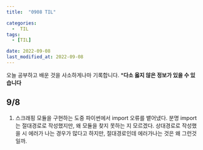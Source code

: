 ```yaml
---
title:  "0908 TIL" 

categories:
  -  TIL
tags:
  - [TIL]

date: 2022-09-08
last_modified_at: 2022-09-08
---
```


오늘 공부하고 배운 것을 사소하게나마 기록합니다. 
***다소 옳지 않은 정보가 있을 수 있습니다**

## 9/8

1. 스크래핑 모듈을 구현하는 도중 파이썬에서 import 오류를 뱉어냈다. 분명 import 는 절대경로로 작성했지만, 왜 모듈을 찾지 못하는 지 모르겠다. 상대경로로 작성했을 시 에러가 나는 경우가 많다고 하지만, 절대경로인데 에러가나는 것은 왜 그런것일까.